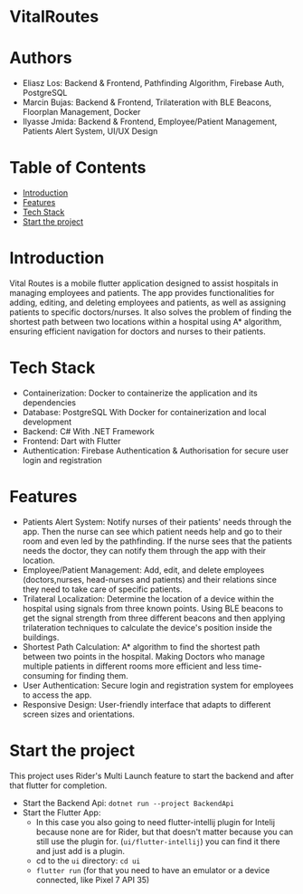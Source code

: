 # VitalRoutes

# Authors
- Eliasz Los: Backend & Frontend, Pathfinding Algorithm, Firebase Auth, PostgreSQL
- Marcin Bujas: Backend & Frontend, Trilateration with BLE Beacons, Floorplan Management, Docker
- Ilyasse Jmida: Backend & Frontend, Employee/Patient Management, Patients Alert System, UI/UX Design

# Table of Contents
- [Introduction](#introduction)
- [Features](#features)
- [Tech Stack](#tech-stack)
- [Start the project](#start-the-project)


# Introduction
Vital Routes is a mobile flutter application designed to assist hospitals in managing employees and patients. 
The app provides functionalities for adding, editing, and deleting employees and patients, as well as assigning patients to specific doctors/nurses. 
It also solves the problem of finding the shortest path between two locations within a hospital using A* algorithm, 
ensuring efficient navigation for doctors and nurses to their patients.

# Tech Stack
- Containerization: Docker to containerize the application and its dependencies
- Database: PostgreSQL With Docker for containerization and local development
- Backend: C# With .NET Framework
- Frontend: Dart with Flutter
- Authentication: Firebase Authentication & Authorisation for secure user login and registration

# Features
- Patients Alert System: Notify nurses of their patients' needs through the app. Then the nurse can see which patient needs help and go to their room and even led by the pathfinding. If the nurse sees that the patients needs the doctor, they can notify them through the app with their location.
- Employee/Patient Management: Add, edit, and delete employees (doctors,nurses, head-nurses and patients) and their relations since they need to take care of specific patients.
- Trilateral Localization: Determine the location of a device within the hospital using signals from three known points.  Using BLE beacons to get the signal strength from three different beacons and then applying trilateration techniques to calculate the device's position inside the buildings.
- Shortest Path Calculation: A* algorithm to find the shortest path between two points in the hospital. Making Doctors who manage multiple patients in different rooms more efficient and less time-consuming for finding them.
- User Authentication: Secure login and registration system for employees to access the app.
- Responsive Design: User-friendly interface that adapts to different screen sizes and orientations.

# Start the project
This project uses Rider's Multi Launch feature to start the backend and after that flutter for completion.
- Start the Backend Api: `dotnet run --project BackendApi`
- Start the Flutter App: 
  - In this case you also going to need flutter-intellij plugin for Intelij because none are for Rider, but that doesn't matter because you can still use the plugin for. (`ui/flutter-intellij`) you can find it there and just add is a plugin.
  - cd to the `ui` directory: `cd ui`
  - `flutter run` (for that you need to have an emulator or a device connected, like Pixel 7 API 35)

